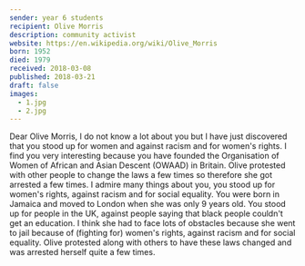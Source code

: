 ```yaml
---
sender: year 6 students
recipient: Olive Morris
description: community activist
website: https://en.wikipedia.org/wiki/Olive_Morris
born: 1952
died: 1979
received: 2018-03-08
published: 2018-03-21
draft: false
images:
  - 1.jpg
  - 2.jpg
---
```

Dear Olive Morris,
I do not know a lot about you but I have just discovered that you stood up for women and against racism and for women's rights. 
I find you very interesting because you have founded the Organisation of Women of African and Asian Descent (OWAAD) in Britain. Olive protested with other people to change the laws a few times so therefore she got arrested a few times.
I admire many things about you, you stood up for women's rights, against racism and for social equality. You were born in Jamaica and moved to London when she was only 9 years old. You stood up for people in the UK, against people saying that black people couldn't get an education.
I think she had to face lots of obstacles because she went to jail because of (fighting for) women's rights, against racism and for social equality. Olive protested along with others to have these laws changed and was arrested herself quite a few times.